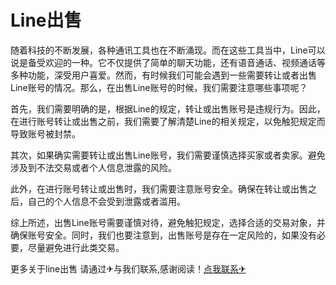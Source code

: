 # Line出售

随着科技的不断发展，各种通讯工具也在不断涌现。而在这些工具当中，Line可以说是备受欢迎的一种。它不仅提供了简单的聊天功能，还有语音通话、视频通话等多种功能，深受用户喜爱。然而，有时候我们可能会遇到一些需要转让或者出售Line账号的情况。那么，在出售Line账号的时候，我们需要注意哪些事项呢？

首先，我们需要明确的是，根据Line的规定，转让或出售账号是违规行为。因此，在进行账号转让或出售之前，我们需要了解清楚Line的相关规定，以免触犯规定而导致账号被封禁。

其次，如果确实需要转让或出售Line账号，我们需要谨慎选择买家或者卖家。避免涉及到不法交易或者个人信息泄露的风险。

此外，在进行账号转让或出售时，我们需要注意账号安全。确保在转让或出售之后，自己的个人信息不会受到泄露或者滥用。

综上所述，出售Line账号需要谨慎对待，避免触犯规定，选择合适的交易对象，并确保账号安全。同时，我们也要注意到，出售账号是存在一定风险的，如果没有必要，尽量避免进行此类交易。

更多关于line出售 请通过✈与我们联系,感谢阅读！[点我联系✈](https://blog.k02.cc)